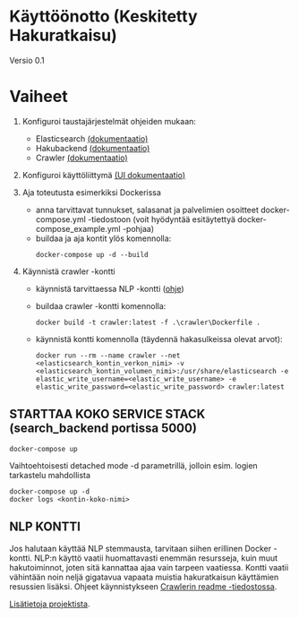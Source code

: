 # Käyttöönotto (Keskitetty Hakuratkaisu)

Versio 0.1
# Vaiheet

1. Konfiguroi taustajärjestelmät ohjeiden mukaan:
   - Elasticsearch [(dokumentaatio)](./elastic_dokumentaatio.md)
   - Hakubackend [(dokumentaatio)](./hakubackend_dokumentaatio.md)
   - Crawler [(dokumentaatio)](./crawler_dokumentaatio.md)

2. Konfiguroi käyttöliittymä [(UI dokumentaatio)](./haku-ui_dokumentaatio.md)

3. Aja toteutusta esimerkiksi Dockerissa
   - anna tarvittavat tunnukset, salasanat ja palvelimien osoitteet docker-compose.yml -tiedostoon (voit hyödyntää esitäytettyä docker-compose_example.yml -pohjaa)
   - buildaa ja aja kontit ylös komennolla:<br>
      ```
      docker-compose up -d --build
      ```

4. Käynnistä crawler -kontti
   - käynnistä tarvittaessa NLP -kontti ([ohje](#nlp-kontti))
   - buildaa crawler -kontti komennolla:
      ```
      docker build -t crawler:latest -f .\crawler\Dockerfile .
      ```
   
   - käynnistä kontti komennolla (täydennä hakasulkeissa olevat arvot):
      ```
      docker run --rm --name crawler --net <elasticsearch_kontin_verkon_nimi> -v <elasticsearch_kontin_volumen_nimi>:/usr/share/elasticsearch -e elastic_write_username=<elastic_write_username> -e elastic_write_password=<elastic_write_password> crawler:latest
      ```

## STARTTAA KOKO SERVICE STACK (search_backend portissa 5000)
```
docker-compose up
```

Vaihtoehtoisesti detached mode -d parametrillä, jolloin esim. logien tarkastelu mahdollista
```
docker-compose up -d
docker logs <kontin-koko-nimi>
```

## NLP KONTTI
Jos halutaan käyttää NLP stemmausta, tarvitaan siihen erillinen Docker -kontti. NLP:n käyttö vaatii huomattavasti enemmän resursseja, kuin muut hakutoiminnot, joten sitä kannattaa ajaa vain tarpeen vaatiessa. Kontti vaatii vähintään noin neljä gigatavua vapaata muistia hakuratkaisun käyttämien resussien lisäksi. Ohjeet käynnistykseen [Crawlerin readme -tiedostossa](../crawler/README.md).

[Lisätietoja projektista](https://turkunlp.org/Turku-neural-parser-pipeline/).